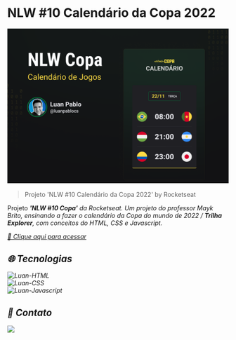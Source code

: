 # NLW #10 Calendário da Copa 2022

![preview](./.github/preview.png)

>Projeto 'NLW #10 Calendário da Copa 2022' by Rocketseat

Projeto <I><b>'NLW #10 Copa'</b> da Rocketseat.
Um projeto do professor Mayk Brito, ensinando a fazer o calendário da Copa do mundo de 2022 / <b>Trilha Explorer</b>, com conceitos do HTML, CSS e Javascript.

[🔗 Clique aqui para acessar](https://nlw-copa-card-two.vercel.app/)

## 🌐 Tecnologias

<img alt="Luan-HTML" src="https://img.shields.io/badge/HTML5-E34F26?style=for-the-badge&logo=html5&logoColor=white"> <br>
<img alt="Luan-CSS" src="https://img.shields.io/badge/CSS3-1572B6?style=for-the-badge&logo=css3&logoColor=white"><br>
<img alt="Luan-Javascript" src="https://img.shields.io/badge/JavaScript-F7DF1E?style=for-the-badge&logo=javascript&logoColor=black"><br>

## 📱 Contato

<a href = "mailto:luanpablo@outlook.com"><img src="https://img.shields.io/badge/Outlook-0078D4?style=for-the-badge&logo=microsoft-outlook&logoColor=white" target="_blank"></a>